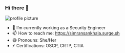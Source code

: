 ### Hi there 👋

![profile picture](https://i.giphy.com/media/jrnlTtQdMwdpzXs1l7/giphy.webp)

- 🔭 I’m currently working as a Security Engineer
- 📫 How to reach me: https://simransankhala.surge.sh
- 😄 Pronouns: She/Her
- ⚡ Certifications: OSCP, CRTP, CTIA

